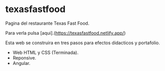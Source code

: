 # texasfastfood

Pagina del restaurante Texas Fast Food.

Para verla pulsa [aqui].(https://texasfastfood.netlify.app/)

Esta web se construira en tres pasos para efectos didacticos y portafolio.

* Web HTML y CSS (Terminada).
* Reponsive.
* Angular.
